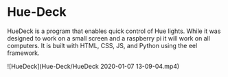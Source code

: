 # Hue-Deck

HueDeck is a program that enables quick control of Hue lights. While it was designed to work on a small screen and a raspberry pi
it will work on all computers. It is built with HTML, CSS, JS, and Python using the eel framework.

![HueDeck](Hue-Deck/HueDeck 2020-01-07 13-09-04.mp4) 
